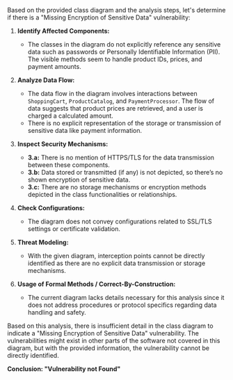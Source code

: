Based on the provided class diagram and the analysis steps, let's determine if there is a "Missing Encryption of Sensitive Data" vulnerability:

1. **Identify Affected Components:**
   - The classes in the diagram do not explicitly reference any sensitive data such as passwords or Personally Identifiable Information (PII). The visible methods seem to handle product IDs, prices, and payment amounts.

2. **Analyze Data Flow:**
   - The data flow in the diagram involves interactions between `ShoppingCart`, `ProductCatalog`, and `PaymentProcessor`. The flow of data suggests that product prices are retrieved, and a user is charged a calculated amount.
   - There is no explicit representation of the storage or transmission of sensitive data like payment information.

3. **Inspect Security Mechanisms:**
   - **3.a:** There is no mention of HTTPS/TLS for the data transmission between these components.
   - **3.b:** Data stored or transmitted (if any) is not depicted, so there’s no shown encryption of sensitive data.
   - **3.c:** There are no storage mechanisms or encryption methods depicted in the class functionalities or relationships.

4. **Check Configurations:**
   - The diagram does not convey configurations related to SSL/TLS settings or certificate validation.

5. **Threat Modeling:**
   - With the given diagram, interception points cannot be directly identified as there are no explicit data transmission or storage mechanisms.

6. **Usage of Formal Methods / Correct-By-Construction:**
   - The current diagram lacks details necessary for this analysis since it does not address procedures or protocol specifics regarding data handling and safety.

Based on this analysis, there is insufficient detail in the class diagram to indicate a "Missing Encryption of Sensitive Data" vulnerability. The vulnerabilities might exist in other parts of the software not covered in this diagram, but with the provided information, the vulnerability cannot be directly identified.

**Conclusion: "Vulnerability not Found"**